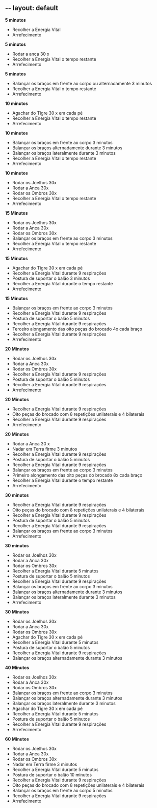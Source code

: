 --
layout: default
--
**5 minutos**

+ Recolher a Energia Vital
+ Arrefecimento

**5 minutos**

+ Rodar a anca 30 x
+ Recolher a Energia Vital o tempo restante
+ Arrefecimento

**5 minutos**

+ Balançar os braços em frente ao corpo ou alternadamente 3 minutos
+ Recolher a Energia Vital o tempo restante
+ Arrefecimento

**10 minutos**

+ Agachar do Tigre 30 x em cada pé
+ Recolher a Energia Vital o tempo restante
+ Arrefecimento

**10 minutos**

+ Balançar os braços em frente ao corpo 3 minutos
+ Balançar os braços alternadamente durante 3 minutos
+ Balançar os braços lateralmente durante 3 minutos
+ Recolher a Energia Vital o tempo restante
+ Arrefecimento

**10 minutos**

+ Rodar os Joelhos 30x
+ Rodar a Anca 30x
+ Rodar os Ombros 30x
+ Recolher a Energia Vital o tempo restante
+ Arrefecimento 

**15 Minutos**

+ Rodar os Joelhos 30x
+ Rodar a Anca 30x
+ Rodar os Ombros 30x
+ Balançar os braços em frente ao corpo 3 minutos
+ Recolher a Energia Vital o tempo restante
+ Arrefecimento

**15 Minutos**

+ Agachar do Tigre 30 x em cada pé
+ Recolher a Energia Vital durante 9 respirações 
+ Postura de suportar o balão 3 minutos
+ Recolher a Energia Vital durante o tempo restante 
+ Arrefecimento 

**15 Minutos**

+ Balançar os braços em frente ao corpo 3 minutos
+ Recolher a Energia Vital durante 9 respirações 
+ Postura de suportar o balão 5 minutos
+ Recolher a Energia Vital durante 9 respirações 
+ Terceiro alongamento das oito peças do brocado 4x cada braço
+ Recolher a Energia Vital durante 9 respirações
+ Arrefecimento 

**20 Minutos**

+ Rodar os Joelhos 30x
+ Rodar a Anca 30x
+ Rodar os Ombros 30x
+ Recolher a Energia Vital durante 9 respirações 
+ Postura de suportar o balão 5 minutos
+ Recolher a Energia Vital durante 9 respirações 
+ Arrefecimento 

**20 Minutos**

+ Recolher a Energia Vital durante 9 respirações 
+ Oito peças do brocado com 8 repetições unilaterais e 4 bilaterais
+ Recolher a Energia Vital durante 9 respirações 
+ Arrefecimento 

**20 Minutos**

+ Rodar a Anca 30 x
+ Nadar em Terra firme 3 minutos
+ Recolher a Energia Vital durante 9 respirações 
+ Postura de suportar o balão 5 minutos
+ Recolher a Energia Vital durante 9 respirações
+ Balançar os braços em frente ao corpo 3 minutos
+ Primeiro alongamento das oito peças do brocado 8x cada braço
+ Recolher a Energia Vital durante o tempo restante 
+ Arrefecimento

**30 minutos**

+ Recolher a Energia Vital durante 9 respirações 
+ Oito peças do brocado com 8 repetições unilaterais e 4 bilaterais
+ Recolher a Energia Vital durante 9 respirações 
+ Postura de suportar o balão 5 minutos
+ Recolher a Energia Vital durante 9 respirações
+ Balançar os braços em frente ao corpo 3 minutos
+ Arrefecimento 

**30 minutos**

+ Rodar os Joelhos 30x
+ Rodar a Anca 30x
+ Rodar os Ombros 30x
+ Recolher a Energia Vital durante 5 minutos 
+ Postura de suportar o balão 5 minutos
+ Recolher a Energia Vital durante 9 respirações
+ Balançar os braços em frente ao corpo 3 minutos
+ Balançar os braços alternadamente durante 3 minutos
+ Balançar os braços lateralmente durante 3 minutos
+ Arrefecimento 

**30 Minutos**

+ Rodar os Joelhos 30x
+ Rodar a Anca 30x
+ Rodar os Ombros 30x
+ Agachar do Tigre 30 x em cada pé
+ Recolher a Energia Vital durante 5 minutos 
+ Postura de suportar o balão 5 minutos
+ Recolher a Energia Vital durante 9 respirações
+ Balançar os braços alternadamente durante 3 minutos


**40 Minutos**

+ Rodar os Joelhos 30x
+ Rodar a Anca 30x
+ Rodar os Ombros 30x
+ Balançar os braços em frente ao corpo 3 minutos
+ Balançar os braços alternadamente durante 3 minutos
+ Balançar os braços lateralmente durante 3 minutos
+ Agachar do Tigre 30 x em cada pé
+ Recolher a Energia Vital durante 5 minutos 
+ Postura de suportar o balão 5 minutos
+ Recolher a Energia Vital durante 9 respirações
+ Arrefecimento

**60 Minutos**

+ Rodar os Joelhos 30x
+ Rodar a Anca 30x
+ Rodar os Ombros 30x
+ Nadar em Terra firme 3 minutos
+ Recolher a Energia Vital durante 5 minutos 
+ Postura de suportar o balão 10 minutos
+ Recolher a Energia Vital durante 9 respirações
+ Oito peças do brocado com 8 repetições unilaterais e 4 bilaterais
+ Balançar os braços em frente ao corpo 5 minutos
+ Recolher a Energia Vital durante 9 respirações
+ Arrefecimento
